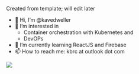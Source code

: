 Created from template; will edit later
- 👋 Hi, I’m @kavedweller
- 👀 I’m interested in  
    - Container orchestration with Kubernetes and
    - DevOPs
- 🌱 I’m currently learning ReactJS and Firebase
- 📫 How to reach me: kbrc at outlook dot com 


![](https://komarev.com/ghpvc/?username=kavedweller&label=PAGE+HITS&style=flat-square)
<!---
kavedweller/kavedweller is a ✨ special ✨ repository because its `README.md` (this file) appears on your GitHub profile.
You can click the Preview link to take a look at your changes.
--->
<!--START_SECTION:badges-->
<!--END_SECTION:badges-->

